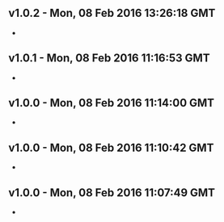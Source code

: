 v1.0.2 - Mon, 08 Feb 2016 13:26:18 GMT
--------------------------------------

- 


v1.0.1 - Mon, 08 Feb 2016 11:16:53 GMT
--------------------------------------

- 


v1.0.0 - Mon, 08 Feb 2016 11:14:00 GMT
--------------------------------------

- 


v1.0.0 - Mon, 08 Feb 2016 11:10:42 GMT
--------------------------------------

- 


v1.0.0 - Mon, 08 Feb 2016 11:07:49 GMT
--------------------------------------

- 


